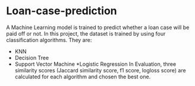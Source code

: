 # Loan-case-prediction
A Machine Learning model is trained to predict whether a loan case will be paid off or not.
In this project, the dataset is trained by using four classification algorithms. They are:
* KNN
* Decision Tree
* Support Vector Machine
*Logistic Regression
In Evaluation, three similarity scores (Jaccard similarity score, f1 score, logloss score) are calculated for each algorithm and chosen the best one. 

